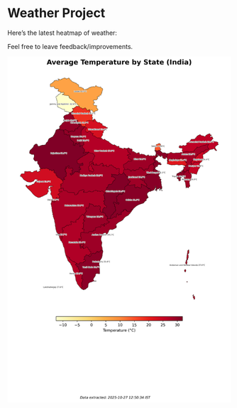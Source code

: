 # Weather Project

Here’s the latest heatmap of weather:

Feel free to leave feedback/improvements.

![India Heatmap](docs/assets/india_heatmap.png?v=FF1D44)
